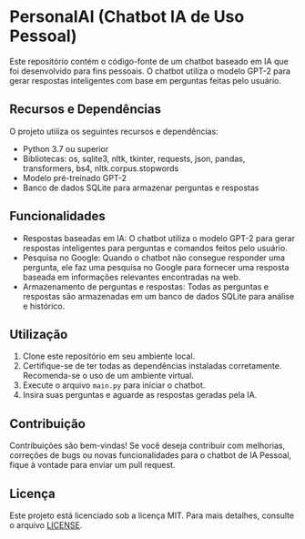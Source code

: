 # PersonalAI (Chatbot IA de Uso Pessoal)

Este repositório contém o código-fonte de um chatbot baseado em IA que foi desenvolvido para fins pessoais. O chatbot utiliza o modelo GPT-2 para gerar respostas inteligentes com base em perguntas feitas pelo usuário.

## Recursos e Dependências

O projeto utiliza os seguintes recursos e dependências:

- Python 3.7 ou superior
- Bibliotecas: os, sqlite3, nltk, tkinter, requests, json, pandas, transformers, bs4, nltk.corpus.stopwords
- Modelo pré-treinado GPT-2
- Banco de dados SQLite para armazenar perguntas e respostas

## Funcionalidades

- Respostas baseadas em IA: O chatbot utiliza o modelo GPT-2 para gerar respostas inteligentes para perguntas e comandos feitos pelo usuário.
- Pesquisa no Google: Quando o chatbot não consegue responder uma pergunta, ele faz uma pesquisa no Google para fornecer uma resposta baseada em informações relevantes encontradas na web.
- Armazenamento de perguntas e respostas: Todas as perguntas e respostas são armazenadas em um banco de dados SQLite para análise e histórico.

## Utilização

1. Clone este repositório em seu ambiente local.
2. Certifique-se de ter todas as dependências instaladas corretamente. Recomenda-se o uso de um ambiente virtual.
3. Execute o arquivo `main.py` para iniciar o chatbot.
4. Insira suas perguntas e aguarde as respostas geradas pela IA.

## Contribuição

Contribuições são bem-vindas! Se você deseja contribuir com melhorias, correções de bugs ou novas funcionalidades para o chatbot de IA Pessoal, fique à vontade para enviar um pull request.

## Licença

Este projeto está licenciado sob a licença MIT. Para mais detalhes, consulte o arquivo [LICENSE](LICENSE).

